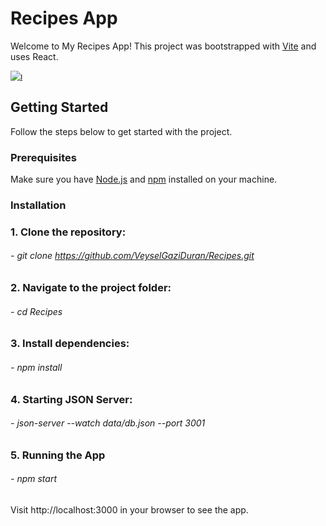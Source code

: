 # Recipes App

Welcome to My Recipes App! This project was bootstrapped with [Vite](https://vitejs.dev/) and uses React.

[![ı](ıı "ı")](http://ıı "ı")

## Getting Started

Follow the steps below to get started with the project.

### Prerequisites

Make sure you have [Node.js](https://nodejs.org/) and [npm](https://www.npmjs.com/) installed on your machine.

### Installation

### 1. Clone the repository:

###### - git clone https://github.com/VeyselGaziDuran/Recipes.git

### 2. Navigate to the project folder:

###### - cd Recipes

### 3. Install dependencies:

###### - npm install

### 4. Starting JSON Server:

###### - json-server --watch data/db.json --port 3001

### 5. Running the App

###### - npm start

Visit http://localhost:3000 in your browser to see the app.
